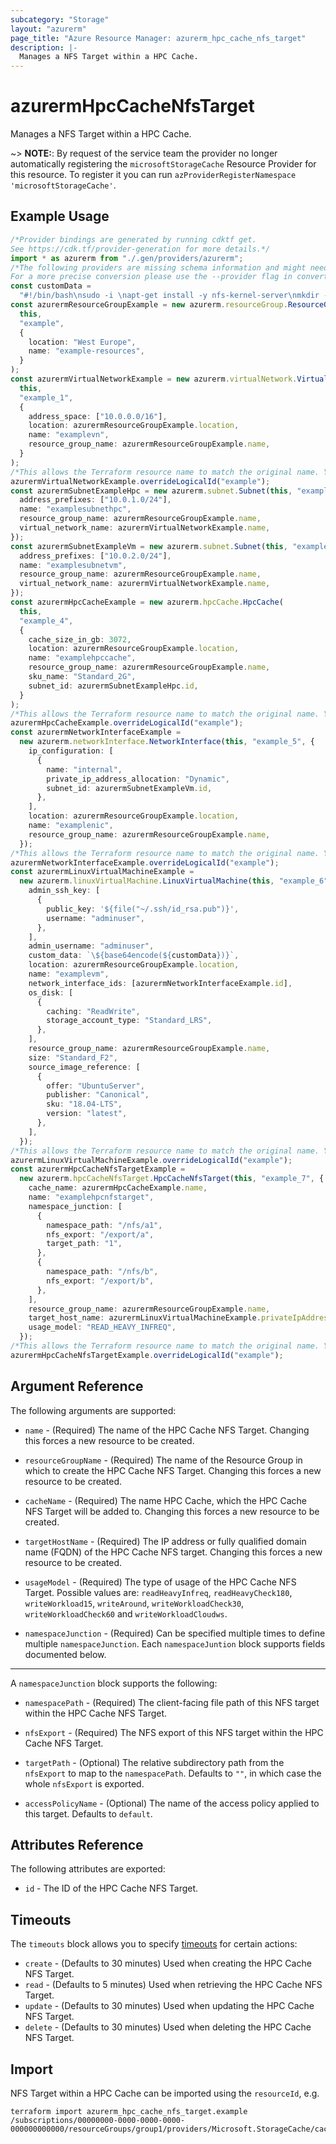 ```yaml
---
subcategory: "Storage"
layout: "azurerm"
page_title: "Azure Resource Manager: azurerm_hpc_cache_nfs_target"
description: |-
  Manages a NFS Target within a HPC Cache.
---
```


# azurermHpcCacheNfsTarget

Manages a NFS Target within a HPC Cache.

\~> **NOTE:**: By request of the service team the provider no longer automatically registering the `microsoftStorageCache` Resource Provider for this resource. To register it you can run `azProviderRegisterNamespace 'microsoftStorageCache'`.

## Example Usage

```typescript
/*Provider bindings are generated by running cdktf get.
See https://cdk.tf/provider-generation for more details.*/
import * as azurerm from "./.gen/providers/azurerm";
/*The following providers are missing schema information and might need manual adjustments to synthesize correctly: azurerm.
For a more precise conversion please use the --provider flag in convert.*/
const customData =
  "#!/bin/bash\nsudo -i \napt-get install -y nfs-kernel-server\nmkdir -p /export/a/1\nmkdir -p /export/a/2\nmkdir -p /export/b\ncat << EOF > /etc/exports\n/export/a *(rw,fsid=0,insecure,no_subtree_check,async)\n/export/b *(rw,fsid=0,insecure,no_subtree_check,async)\nEOF\nsystemctl start nfs-server\nexportfs -arv\n";
const azurermResourceGroupExample = new azurerm.resourceGroup.ResourceGroup(
  this,
  "example",
  {
    location: "West Europe",
    name: "example-resources",
  }
);
const azurermVirtualNetworkExample = new azurerm.virtualNetwork.VirtualNetwork(
  this,
  "example_1",
  {
    address_space: ["10.0.0.0/16"],
    location: azurermResourceGroupExample.location,
    name: "examplevn",
    resource_group_name: azurermResourceGroupExample.name,
  }
);
/*This allows the Terraform resource name to match the original name. You can remove the call if you don't need them to match.*/
azurermVirtualNetworkExample.overrideLogicalId("example");
const azurermSubnetExampleHpc = new azurerm.subnet.Subnet(this, "example_hpc", {
  address_prefixes: ["10.0.1.0/24"],
  name: "examplesubnethpc",
  resource_group_name: azurermResourceGroupExample.name,
  virtual_network_name: azurermVirtualNetworkExample.name,
});
const azurermSubnetExampleVm = new azurerm.subnet.Subnet(this, "example_vm", {
  address_prefixes: ["10.0.2.0/24"],
  name: "examplesubnetvm",
  resource_group_name: azurermResourceGroupExample.name,
  virtual_network_name: azurermVirtualNetworkExample.name,
});
const azurermHpcCacheExample = new azurerm.hpcCache.HpcCache(
  this,
  "example_4",
  {
    cache_size_in_gb: 3072,
    location: azurermResourceGroupExample.location,
    name: "examplehpccache",
    resource_group_name: azurermResourceGroupExample.name,
    sku_name: "Standard_2G",
    subnet_id: azurermSubnetExampleHpc.id,
  }
);
/*This allows the Terraform resource name to match the original name. You can remove the call if you don't need them to match.*/
azurermHpcCacheExample.overrideLogicalId("example");
const azurermNetworkInterfaceExample =
  new azurerm.networkInterface.NetworkInterface(this, "example_5", {
    ip_configuration: [
      {
        name: "internal",
        private_ip_address_allocation: "Dynamic",
        subnet_id: azurermSubnetExampleVm.id,
      },
    ],
    location: azurermResourceGroupExample.location,
    name: "examplenic",
    resource_group_name: azurermResourceGroupExample.name,
  });
/*This allows the Terraform resource name to match the original name. You can remove the call if you don't need them to match.*/
azurermNetworkInterfaceExample.overrideLogicalId("example");
const azurermLinuxVirtualMachineExample =
  new azurerm.linuxVirtualMachine.LinuxVirtualMachine(this, "example_6", {
    admin_ssh_key: [
      {
        public_key: '${file("~/.ssh/id_rsa.pub")}',
        username: "adminuser",
      },
    ],
    admin_username: "adminuser",
    custom_data: `\${base64encode(${customData})}`,
    location: azurermResourceGroupExample.location,
    name: "examplevm",
    network_interface_ids: [azurermNetworkInterfaceExample.id],
    os_disk: [
      {
        caching: "ReadWrite",
        storage_account_type: "Standard_LRS",
      },
    ],
    resource_group_name: azurermResourceGroupExample.name,
    size: "Standard_F2",
    source_image_reference: [
      {
        offer: "UbuntuServer",
        publisher: "Canonical",
        sku: "18.04-LTS",
        version: "latest",
      },
    ],
  });
/*This allows the Terraform resource name to match the original name. You can remove the call if you don't need them to match.*/
azurermLinuxVirtualMachineExample.overrideLogicalId("example");
const azurermHpcCacheNfsTargetExample =
  new azurerm.hpcCacheNfsTarget.HpcCacheNfsTarget(this, "example_7", {
    cache_name: azurermHpcCacheExample.name,
    name: "examplehpcnfstarget",
    namespace_junction: [
      {
        namespace_path: "/nfs/a1",
        nfs_export: "/export/a",
        target_path: "1",
      },
      {
        namespace_path: "/nfs/b",
        nfs_export: "/export/b",
      },
    ],
    resource_group_name: azurermResourceGroupExample.name,
    target_host_name: azurermLinuxVirtualMachineExample.privateIpAddress,
    usage_model: "READ_HEAVY_INFREQ",
  });
/*This allows the Terraform resource name to match the original name. You can remove the call if you don't need them to match.*/
azurermHpcCacheNfsTargetExample.overrideLogicalId("example");

```

## Argument Reference

The following arguments are supported:

*   `name` - (Required) The name of the HPC Cache NFS Target. Changing this forces a new resource to be created.

*   `resourceGroupName` - (Required) The name of the Resource Group in which to create the HPC Cache NFS Target. Changing this forces a new resource to be created.

*   `cacheName` - (Required) The name HPC Cache, which the HPC Cache NFS Target will be added to. Changing this forces a new resource to be created.

*   `targetHostName` - (Required) The IP address or fully qualified domain name (FQDN) of the HPC Cache NFS target. Changing this forces a new resource to be created.

*   `usageModel` - (Required) The type of usage of the HPC Cache NFS Target. Possible values are: `readHeavyInfreq`, `readHeavyCheck180`, `writeWorkload15`, `writeAround`, `writeWorkloadCheck30`, `writeWorkloadCheck60` and `writeWorkloadCloudws`.

*   `namespaceJunction` - (Required) Can be specified multiple times to define multiple `namespaceJunction`. Each `namespaceJuntion` block supports fields documented below.

***

A `namespaceJunction` block supports the following:

*   `namespacePath` - (Required) The client-facing file path of this NFS target within the HPC Cache NFS Target.

*   `nfsExport` - (Required) The NFS export of this NFS target within the HPC Cache NFS Target.

*   `targetPath` - (Optional) The relative subdirectory path from the `nfsExport` to map to the `namespacePath`. Defaults to `""`, in which case the whole `nfsExport` is exported.

*   `accessPolicyName` - (Optional) The name of the access policy applied to this target. Defaults to `default`.

## Attributes Reference

The following attributes are exported:

* `id` - The ID of the HPC Cache NFS Target.

## Timeouts

The `timeouts` block allows you to specify [timeouts](https://www.terraform.io/language/resources/syntax#operation-timeouts) for certain actions:

* `create` - (Defaults to 30 minutes) Used when creating the HPC Cache NFS Target.
* `read` - (Defaults to 5 minutes) Used when retrieving the HPC Cache NFS Target.
* `update` - (Defaults to 30 minutes) Used when updating the HPC Cache NFS Target.
* `delete` - (Defaults to 30 minutes) Used when deleting the HPC Cache NFS Target.

## Import

NFS Target within a HPC Cache can be imported using the `resourceId`, e.g.

```console
terraform import azurerm_hpc_cache_nfs_target.example /subscriptions/00000000-0000-0000-0000-000000000000/resourceGroups/group1/providers/Microsoft.StorageCache/caches/cache1/storageTargets/target1
```
